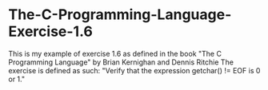 # The-C-Programming-Language-Exercise-1.6

This is my example of exercise 1.6 as defined in the book "The C Programming Language" by Brian Kernighan and Dennis Ritchie The exercise is defined as such: "Verify that the expression getchar() != EOF is 0 or 1."
